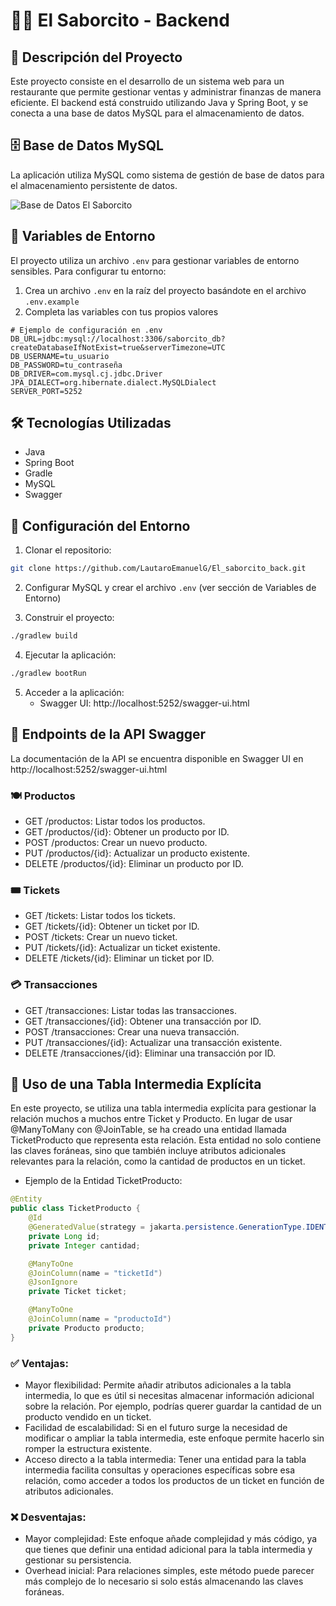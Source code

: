 # 🍔🍟 El Saborcito - Backend

## 📜 Descripción del Proyecto

Este proyecto consiste en el desarrollo de un sistema web para un restaurante que permite gestionar ventas y administrar finanzas de manera eficiente. El backend está construido utilizando Java y Spring Boot, y se conecta a una base de datos MySQL para el almacenamiento de datos.

## 🗄️ Base de Datos MySQL

La aplicación utiliza MySQL como sistema de gestión de base de datos para el almacenamiento persistente de datos.

![Base de Datos El Saborcito](./data/El%20saborcito.png)

## 🔐 Variables de Entorno

El proyecto utiliza un archivo `.env` para gestionar variables de entorno sensibles. Para configurar tu entorno:

1. Crea un archivo `.env` en la raíz del proyecto basándote en el archivo `.env.example`
2. Completa las variables con tus propios valores

```properties
# Ejemplo de configuración en .env
DB_URL=jdbc:mysql://localhost:3306/saborcito_db?createDatabaseIfNotExist=true&serverTimezone=UTC
DB_USERNAME=tu_usuario
DB_PASSWORD=tu_contraseña
DB_DRIVER=com.mysql.cj.jdbc.Driver
JPA_DIALECT=org.hibernate.dialect.MySQLDialect
SERVER_PORT=5252
```

## 🛠️ Tecnologías Utilizadas

- Java
- Spring Boot
- Gradle
- MySQL
- Swagger

## 🚀 Configuración del Entorno

1. Clonar el repositorio:

```bash
git clone https://github.com/LautaroEmanuelG/El_saborcito_back.git
```

2. Configurar MySQL y crear el archivo `.env` (ver sección de Variables de Entorno)

3. Construir el proyecto:

```bash
./gradlew build
```

4. Ejecutar la aplicación:

```bash
./gradlew bootRun
```

5. Acceder a la aplicación:
   - Swagger UI: http://localhost:5252/swagger-ui.html

## 📄 Endpoints de la API Swagger

La documentación de la API se encuentra disponible en Swagger UI en http://localhost:5252/swagger-ui.html

### 🍽️ Productos

- GET /productos: Listar todos los productos.
- GET /productos/{id}: Obtener un producto por ID.
- POST /productos: Crear un nuevo producto.
- PUT /productos/{id}: Actualizar un producto existente.
- DELETE /productos/{id}: Eliminar un producto por ID.

### 🎟️ Tickets

- GET /tickets: Listar todos los tickets.
- GET /tickets/{id}: Obtener un ticket por ID.
- POST /tickets: Crear un nuevo ticket.
- PUT /tickets/{id}: Actualizar un ticket existente.
- DELETE /tickets/{id}: Eliminar un ticket por ID.

### 💳 Transacciones

- GET /transacciones: Listar todas las transacciones.
- GET /transacciones/{id}: Obtener una transacción por ID.
- POST /transacciones: Crear una nueva transacción.
- PUT /transacciones/{id}: Actualizar una transacción existente.
- DELETE /transacciones/{id}: Eliminar una transacción por ID.

## 🔗 Uso de una Tabla Intermedia Explícita

En este proyecto, se utiliza una tabla intermedia explícita para gestionar la relación muchos a muchos entre Ticket y Producto. En lugar de usar @ManyToMany con @JoinTable, se ha creado una entidad llamada TicketProducto que representa esta relación. Esta entidad no solo contiene las claves foráneas, sino que también incluye atributos adicionales relevantes para la relación, como la cantidad de productos en un ticket.

- Ejemplo de la Entidad TicketProducto:

```java
@Entity
public class TicketProducto {
    @Id
    @GeneratedValue(strategy = jakarta.persistence.GenerationType.IDENTITY)
    private Long id;
    private Integer cantidad;

    @ManyToOne
    @JoinColumn(name = "ticketId")
    @JsonIgnore
    private Ticket ticket;

    @ManyToOne
    @JoinColumn(name = "productoId")
    private Producto producto;
}
```

### ✅ Ventajas:

- Mayor flexibilidad: Permite añadir atributos adicionales a la tabla intermedia, lo que es útil si necesitas almacenar información adicional sobre la relación. Por ejemplo, podrías querer guardar la cantidad de un producto vendido en un ticket.
- Facilidad de escalabilidad: Si en el futuro surge la necesidad de modificar o ampliar la tabla intermedia, este enfoque permite hacerlo sin romper la estructura existente.
- Acceso directo a la tabla intermedia: Tener una entidad para la tabla intermedia facilita consultas y operaciones específicas sobre esa relación, como acceder a todos los productos de un ticket en función de atributos adicionales.

### ❌ Desventajas:

- Mayor complejidad: Este enfoque añade complejidad y más código, ya que tienes que definir una entidad adicional para la tabla intermedia y gestionar su persistencia.
- Overhead inicial: Para relaciones simples, este método puede parecer más complejo de lo necesario si solo estás almacenando las claves foráneas.
